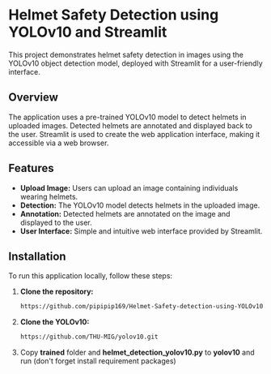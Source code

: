 # Helmet Safety Detection using YOLOv10 and Streamlit

This project demonstrates helmet safety detection in images using the YOLOv10 object detection model, deployed with Streamlit for a user-friendly interface.

## Overview

The application uses a pre-trained YOLOv10 model to detect helmets in uploaded images. Detected helmets are annotated and displayed back to the user. Streamlit is used to create the web application interface, making it accessible via a web browser.

## Features

- **Upload Image:** Users can upload an image containing individuals wearing helmets.
- **Detection:** The YOLOv10 model detects helmets in the uploaded image.
- **Annotation:** Detected helmets are annotated on the image and displayed to the user.
- **User Interface:** Simple and intuitive web interface provided by Streamlit.

## Installation

To run this application locally, follow these steps:

1. **Clone the repository:**

   ```bash
   https://github.com/pipipip169/Helmet-Safety-detection-using-YOLOv10.git

2. **Clone the YOLOv10:**

   ```bash
   https://github.com/THU-MIG/yolov10.git

3. Copy **trained** folder and **helmet_detection_yolov10.py** to **yolov10** and run (don't forget install requirement packages)
   